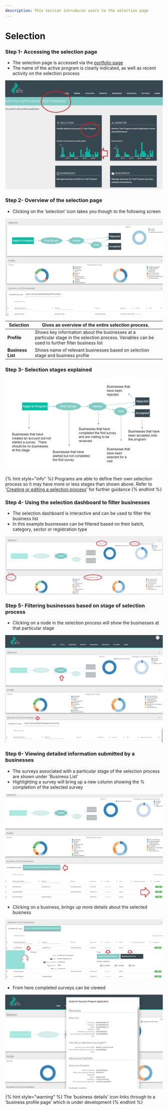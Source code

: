 ```yaml
---
description: This section introduces users to the selection page
---
```


# Selection

### Step 1- Accessing the selection page

* The selection page is accessed via the [portfolio page](https://docs.preignition.org/~/edit/primary/program-users/introduction-to-the-portfolio-page)
* The name of the active program is clearly indicated, as well as recent activity on the selection process

![Showing the portfolio page for a &apos;Test Program&apos;](../../../.gitbook/assets/image%20%2822%29.png)

### Step 2- Overview of the selection page

* Clicking on the ‘selection’ icon takes you though to the following screen

![](../../../.gitbook/assets/image%20%2843%29.png)

| **Selection** | Gives an overview of the entire selection process.   |  |
| --- | --- | --- |
| **Profile** | Shows key information about the businesses at a particular stage in the selection process.  Variables can be used to further filter business list |  |
| **Business List** | Shows name of relevant businesses based on selection stage and business profile |  |

### Step 3- Selection stages explained

![](../../../.gitbook/assets/image%20%2818%29.png)

{% hint style="info" %}
Programs are able to define their own selection process so it may have more or less stages than shown above.   Refer to '[Creating or editing a selection process](https://docs.preignition.org/~/edit/primary/creating-or-editing-a-selection-process)' for further guidance 
{% endhint %}

### Step 4- Using the selection dashboard to filter businesses

* The selection dashboard is interactive and can be used to filter the business list
* In this example businesses can be filtered based on their batch, category, sector or registration type

![](../../../.gitbook/assets/image%20%2836%29.png)



### Step 5- Filtering businesses based on stage of selection process

* Clicking on a node in the selection process will show the businesses at that particular stage

![In this example 29 businesses have completed the first survey and are waiting to be reviewed](../../../.gitbook/assets/image%20%281%29.png)

### Step 6- Viewing detailed information submitted by a businesses

*  The surveys associated with a particular stage of the selection process are shown under 'Business List'
*  Highlighting a survey will bring up a new column showing the % completion of the selected survey

![As expected at the review stage, all surveys are 100% complete](../../../.gitbook/assets/image%20%2845%29.png)

* Clicking on a business, brings up more details about the selected business

![](../../../.gitbook/assets/image%20%2815%29.png)

* From here completed surveys can be viewed

![](../../../.gitbook/assets/image%20%282%29.png)

{% hint style="warning" %}
The ‘business details’ icon links through to a ‘business profile page’ which is under development
{% endhint %}

